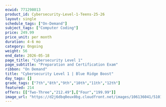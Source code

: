 ```yaml
---
ecwid: 771298013
product_id: Cybersecurity-Level-1-Teens-25-26
layout: single
schedule_tags: ["On-Demand"]
subject_tags: ["Computer Coding"]
price: 249.99
price_unit: per month
duration: 4-6 mo
category: Ongoing
weight: 56
end_date: 2026-05-18
page_title: "Cybersecurity Level 1"
page_subtitle: "Preparation and Certification Exam"
ribbon: "On Demand"
title: "Cybersecurity Level 1 | Blue Ridge Boost"
day_tags: []
grade_tags: ["7th","8th","9th","10th","11th","12th"]
featured: 214
offers: [["Two-Three","212.49"],["Four","199.99"]]
image_url: "https://d2j6dbq0eux0bg.cloudfront.net/images/106136041/5101158650.png"
---
```


